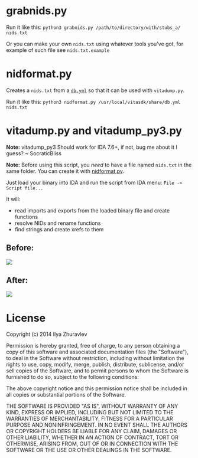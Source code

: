 # grabnids.py

Run it like this: `python3 grabnids.py /path/to/directory/with/stubs_a/ nids.txt`

Or you can make your own `nids.txt` using whatever tools you've got, for example of such file see `nids.txt.example`

# nidformat.py

Creates a `nids.txt` from a [`db.yml`](https://github.com/vitasdk/vita-headers/blob/master/db.yml) so that it can be used with `vitadump.py`.

Run it like this: `python3 nidformat.py /usr/local/vitasdk/share/db.yml nids.txt`

# vitadump.py and vitadump_py3.py

**Note:** vitadump_py3 Should work for IDA 7.6+, if not, bug me about it I guess? ~ SocraticBliss

**Note:** Before using this script, you *need* to have a file named `nids.txt` in the same folder. You can create it with [nidformat.py](#nidformatpy).

Just load your binary into IDA and run the script from IDA menu: `File -> Script file...`

It will:

* read imports and exports from the loaded binary file and create functions
* resolve NIDs and rename functions
* find strings and create xrefs to them

## Before:
![](https://i.imgur.com/XYWiwRR.png)

## After:
![](https://i.imgur.com/c7FUcgV.png)

# License

Copyright (c) 2014 Ilya Zhuravlev

Permission is hereby granted, free of charge, to any person obtaining a copy
of this software and associated documentation files (the "Software"), to deal
in the Software without restriction, including without limitation the rights
to use, copy, modify, merge, publish, distribute, sublicense, and/or sell
copies of the Software, and to permit persons to whom the Software is
furnished to do so, subject to the following conditions:

The above copyright notice and this permission notice shall be included in
all copies or substantial portions of the Software.

THE SOFTWARE IS PROVIDED "AS IS", WITHOUT WARRANTY OF ANY KIND, EXPRESS OR
IMPLIED, INCLUDING BUT NOT LIMITED TO THE WARRANTIES OF MERCHANTABILITY,
FITNESS FOR A PARTICULAR PURPOSE AND NONINFRINGEMENT. IN NO EVENT SHALL THE
AUTHORS OR COPYRIGHT HOLDERS BE LIABLE FOR ANY CLAIM, DAMAGES OR OTHER
LIABILITY, WHETHER IN AN ACTION OF CONTRACT, TORT OR OTHERWISE, ARISING FROM,
OUT OF OR IN CONNECTION WITH THE SOFTWARE OR THE USE OR OTHER DEALINGS IN
THE SOFTWARE.
